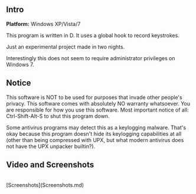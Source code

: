 ## Intro ##

**Platform:**
Windows XP/Vista/7

This program is written in D.
It uses a global hook to record keystrokes.

Just an experimental project made in two nights.

Interestingly this does not seem to require administrator privileges on Windows 7.

## Notice ##
This software is NOT to be used for purposes that invade other people's privacy.
This software comes with absolutely NO warranty whatsoever.
You are responsible for how you use this software.
Most important notice of all: Ctrl-Shift-Alt-S to shut this program down.

Some antivirus programs may detect this as a keylogging malware.  That's okay because this program doesn't hide its keylogging capabilities at all (other than being compressed with UPX, but what modern antivirus does not have the UPX unpacker builtin?).

## Video and Screenshots ##
<br />
[Screenshots](Screenshots.md)
<br />